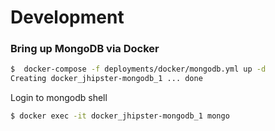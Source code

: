 # Development

### Bring up MongoDB via Docker

```bash
$  docker-compose -f deployments/docker/mongodb.yml up -d
Creating docker_jhipster-mongodb_1 ... done
```

Login to mongodb shell


```bash
$ docker exec -it docker_jhipster-mongodb_1 mongo
```

